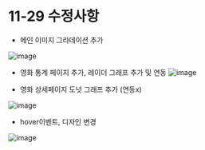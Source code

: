 # 11-29 수정사항
- 메인 이미지 그라데이션 추가
  
![image](https://github.com/vahallla/moive_site_db/assets/89891803/cd1d7ed8-c8de-461d-b6d6-d5703b260197)



- 영화 통계 페이지 추가, 레이더 그래프 추가 및 연동
![image](https://github.com/vahallla/moive_site_db/assets/89891803/25bfffbc-57b5-41e3-a199-d34246bc5947)



- 영화 상세페이지 도넛 그래프 추가 (연동x)
  
![image](https://github.com/vahallla/moive_site_db/assets/89891803/8208dc35-6bfe-4019-8f9d-1ceda5fb7f18)



- hover이벤트, 디자인 변경
  
![image](https://github.com/vahallla/moive_site_db/assets/89891803/92977471-e4b1-4a93-95f1-959f76f8e1ce)






